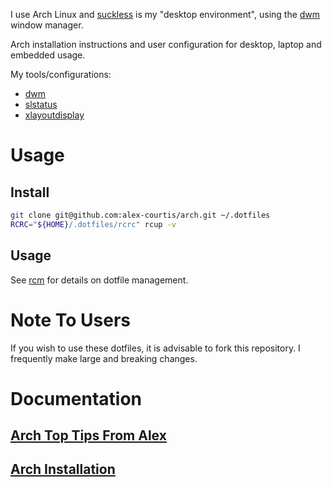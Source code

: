 I use Arch Linux and [suckless](http://suckless.org/) is my "desktop environment", using the [dwm](http://dwm.suckless.org/) window manager.

Arch installation instructions and user configuration for desktop, laptop and embedded usage.

My tools/configurations:
* [dwm](https://github.com/alex-courtis/dwm/)
* [slstatus](https://github.com/alex-courtis/slstatus/)
* [xlayoutdisplay](https://github.com/alex-courtis/xlayoutdisplay/)

# Usage

## Install

```sh
git clone git@github.com:alex-courtis/arch.git ~/.dotfiles
RCRC="${HOME}/.dotfiles/rcrc" rcup -v
```

## Usage

See [rcm](https://github.com/thoughtbot/rcm) for details on dotfile management.

# Note To Users

If you wish to use these dotfiles, it is advisable to fork this repository. I frequently make large and breaking changes.

# Documentation

## [Arch Top Tips From Alex](doc/arch-tips.md)

## [Arch Installation](doc/arch-install.md)
